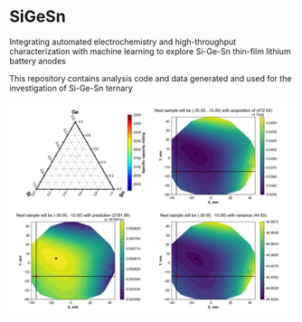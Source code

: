 # SiGeSn

Integrating automated electrochemistry and high-throughput characterization with machine learning to explore Si-Ge-Sn thin-film lithium battery anodes

This repository contains analysis code and data generated and used for the investigation of Si-Ge-Sn ternary

![Closed-loop experimentation](./SiGeSn.gif)
